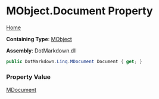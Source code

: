 # MObject\.Document Property

[Home](../../../../README.md)

**Containing Type**: [MObject](../README.md)

**Assembly**: DotMarkdown\.dll

```csharp
public DotMarkdown.Linq.MDocument Document { get; }
```

### Property Value

[MDocument](../../MDocument/README.md)

